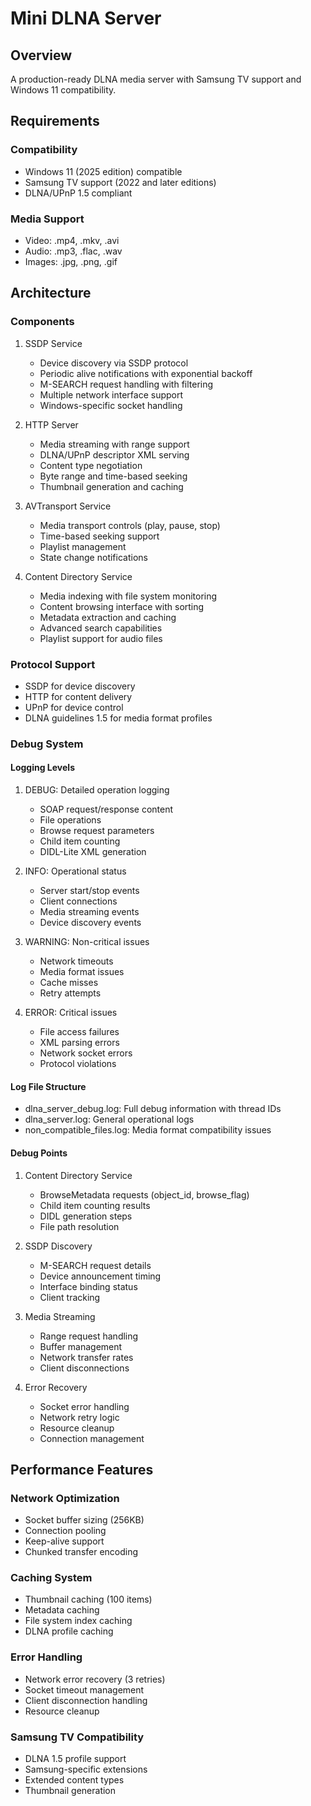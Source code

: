 # Mini DLNA Server

## Overview
A production-ready DLNA media server with Samsung TV support and Windows 11 compatibility.

## Requirements

### Compatibility
- Windows 11 (2025 edition) compatible
- Samsung TV support (2022 and later editions)
- DLNA/UPnP 1.5 compliant

### Media Support
- Video: .mp4, .mkv, .avi
- Audio: .mp3, .flac, .wav
- Images: .jpg, .png, .gif

## Architecture

### Components
1. SSDP Service
   - Device discovery via SSDP protocol
   - Periodic alive notifications with exponential backoff
   - M-SEARCH request handling with filtering
   - Multiple network interface support
   - Windows-specific socket handling

2. HTTP Server
   - Media streaming with range support
   - DLNA/UPnP descriptor XML serving
   - Content type negotiation
   - Byte range and time-based seeking
   - Thumbnail generation and caching

3. AVTransport Service
   - Media transport controls (play, pause, stop)
   - Time-based seeking support
   - Playlist management
   - State change notifications

4. Content Directory Service
   - Media indexing with file system monitoring
   - Content browsing interface with sorting
   - Metadata extraction and caching
   - Advanced search capabilities
   - Playlist support for audio files

### Protocol Support
- SSDP for device discovery
- HTTP for content delivery
- UPnP for device control
- DLNA guidelines 1.5 for media format profiles

### Debug System

#### Logging Levels
1. DEBUG: Detailed operation logging
   - SOAP request/response content
   - File operations
   - Browse request parameters
   - Child item counting
   - DIDL-Lite XML generation

2. INFO: Operational status
   - Server start/stop events
   - Client connections
   - Media streaming events
   - Device discovery events

3. WARNING: Non-critical issues
   - Network timeouts
   - Media format issues
   - Cache misses
   - Retry attempts

4. ERROR: Critical issues
   - File access failures
   - XML parsing errors
   - Network socket errors
   - Protocol violations

#### Log File Structure
- dlna_server_debug.log: Full debug information with thread IDs
- dlna_server.log: General operational logs
- non_compatible_files.log: Media format compatibility issues

#### Debug Points
1. Content Directory Service
   - BrowseMetadata requests (object_id, browse_flag)
   - Child item counting results
   - DIDL generation steps
   - File path resolution

2. SSDP Discovery
   - M-SEARCH request details
   - Device announcement timing
   - Interface binding status
   - Client tracking

3. Media Streaming
   - Range request handling
   - Buffer management
   - Network transfer rates
   - Client disconnections

4. Error Recovery
   - Socket error handling
   - Network retry logic
   - Resource cleanup
   - Connection management

## Performance Features

### Network Optimization
- Socket buffer sizing (256KB)
- Connection pooling
- Keep-alive support
- Chunked transfer encoding

### Caching System
- Thumbnail caching (100 items)
- Metadata caching
- File system index caching
- DLNA profile caching

### Error Handling
- Network error recovery (3 retries)
- Socket timeout management
- Client disconnection handling
- Resource cleanup

### Samsung TV Compatibility
- DLNA 1.5 profile support
- Samsung-specific extensions
- Extended content types
- Thumbnail generation
